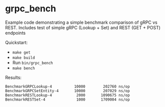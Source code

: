# grpc_bench
Example code demonstrating a simple benchmark comparison of gRPC vs REST.  Includes test of simple gRPC (Lookup + Set) and REST (GET + POST) endpoints

Quickstart:
* `make get`
* `make build`
* Run `bin/grpc_bench`
* `make bench`

Results:

```
BenchmarkGRPCLookup-4      	   10000	    202760 ns/op
BenchmarkGRPCSetEntity-4   	   10000	    207029 ns/op
BenchmarkRESTLookup-4      	    2000	   1090675 ns/op
BenchmarkRESTSet-4         	    1000	   1709004 ns/op
```
